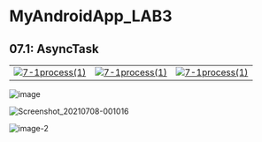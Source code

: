 # MyAndroidApp_LAB3

## 07.1: AsyncTask

<table>

<tbody>
<tr>
<td align="center">
  <a target="_blank" rel="noopener noreferrer" href="/achel03/Android_HW/blob/master/img/7_1(1).png">
    <img src="/achel03/Android_HW/raw/master/img/7_1(1).png" alt="7-1process(1)" style="max-width:100%;">
  </a></td>
<td align="center">
  <a target="_blank" rel="noopener noreferrer" href="/achel03/Android_HW/blob/master/img/7_1(2).png">
    <img src="/achel03/Android_HW/raw/master/img/7_1(2).png" alt="7-1process(1)" style="max-width:100%;"></a></td>
  
<td align="center">
  <a target="_blank" rel="noopener noreferrer" href="/achel03/Android_HW/blob/master/img/7_1(3).png">
    <img src="/achel03/Android_HW/raw/master/img/7_1(3).png" alt="7-1process(1)" style="max-width:100%;"></a></td>
</tr>
</tbody>
</table>

![image](https://user-images.githubusercontent.com/63465350/124785572-ef177800-df81-11eb-9d7f-bb8d00250708.png)

![Screenshot_20210708-001016](https://user-images.githubusercontent.com/63465350/124785740-1110fa80-df82-11eb-918a-a952849034ad.png)

![image-2](https://user-images.githubusercontent.com/63465350/124785595-f2aaff00-df81-11eb-9c18-550c8e15b307.png)
